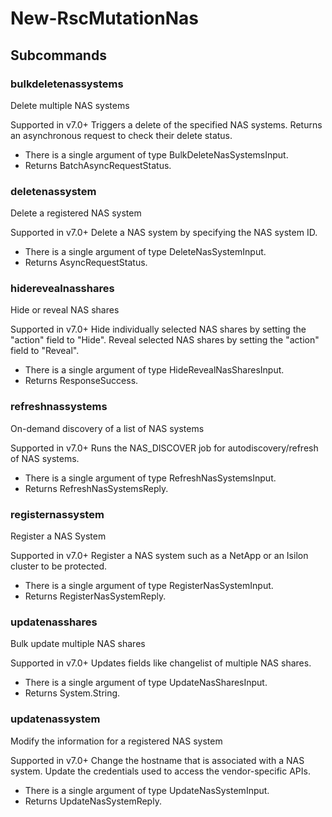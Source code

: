 # New-RscMutationNas
## Subcommands
### bulkdeletenassystems
Delete multiple NAS systems

Supported in v7.0+
Triggers a delete of the specified NAS systems. Returns an asynchronous request to check their delete status.

- There is a single argument of type BulkDeleteNasSystemsInput.
- Returns BatchAsyncRequestStatus.
### deletenassystem
Delete a registered NAS system

Supported in v7.0+
Delete a NAS system by specifying the NAS system ID.

- There is a single argument of type DeleteNasSystemInput.
- Returns AsyncRequestStatus.
### hiderevealnasshares
Hide or reveal NAS shares

Supported in v7.0+
Hide individually selected NAS shares by setting the "action" field to "Hide". Reveal selected NAS shares by setting the "action" field to "Reveal".

- There is a single argument of type HideRevealNasSharesInput.
- Returns ResponseSuccess.
### refreshnassystems
On-demand discovery of a list of NAS systems

Supported in v7.0+
Runs the NAS_DISCOVER job for autodiscovery/refresh of NAS systems.

- There is a single argument of type RefreshNasSystemsInput.
- Returns RefreshNasSystemsReply.
### registernassystem
Register a NAS System

Supported in v7.0+
Register a NAS system such as a NetApp or an Isilon cluster to be protected.

- There is a single argument of type RegisterNasSystemInput.
- Returns RegisterNasSystemReply.
### updatenasshares
Bulk update multiple NAS shares

Supported in v7.0+
Updates fields like changelist of multiple NAS shares.

- There is a single argument of type UpdateNasSharesInput.
- Returns System.String.
### updatenassystem
Modify the information for a registered NAS system

Supported in v7.0+
Change the hostname that is associated with a NAS system. Update the credentials used to access the vendor-specific APIs.

- There is a single argument of type UpdateNasSystemInput.
- Returns UpdateNasSystemReply.
